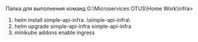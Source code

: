 Папка для выполнения команд G:\Microservices OTUS\Home Work\infra>
1. helm install simple-api-infra .\simple-api-infra\
2. helm upgrade simple-api-infra simple-api-infra
3. minikube addons enable ingress